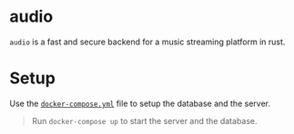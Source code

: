 # audio
`audio` is a fast and secure backend for a music streaming platform in rust.

# Setup
Use the [`docker-compose.yml`](./docker-compose.yml) file to setup the database and the server.
> Run `docker-compose up` to start the server and the database.
